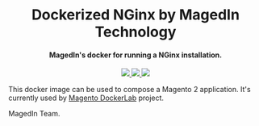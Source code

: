 <h1 align="center">Dockerized NGinx by MagedIn Technology</h1>

<div align="center">
  <h4>MagedIn's docker for running a NGinx installation.</h4>
  <a href="https://nginx.org" target="_blank">
    <img src="https://img.shields.io/badge/nginx-1.20-green?style=for-the-badge&logo=nginx"/>
  </a>
  <a href="https://hub.docker.com/r/magedin/nginx" target="_blank">
    <img src="https://img.shields.io/docker/pulls/magedin/nginx?color=blue&style=for-the-badge"/>
  </a>
  <a href="https://hub.docker.com/r/magedin/nginx" target="_blank">
    <img src="https://img.shields.io/docker/cloud/build/magedin/nginx?color=blue&style=for-the-badge"/>
  </a>
</div>

This docker image can be used to compose a Magento 2 application. It's currently used by [Magento DockerLab](https://github.com/magedin/magento-dockerlab) project.

MagedIn Team.
